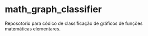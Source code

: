 # math_graph_classifier
Reposotorio para códico de classificação de gráficos de funções matemáticas elementares.
